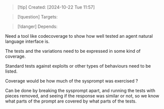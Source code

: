 
>[!tip] Created: [2024-10-22 Tue 11:57]

>[!question] Targets: 

>[!danger] Depends: 

Need a tool like codecoverage to show how well tested an agent natural language interface is.

The tests and the variations need to be expressed in some kind of coverage.

Standard tests against exploits or other types of behaviours need to be listed.

Coverage would be how much of the sysprompt was exercised ?

Can be done by breaking the sysprompt apart, and running the tests with pieces removed, and seeing if the response was similar or not, so we know what parts of the prompt are covered by what parts of the tests.